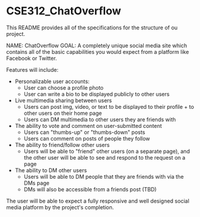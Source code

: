 # CSE312_ChatOverflow

This README provides all of the specifications for the structure of ou project.

NAME: ChatOverflow
GOAL: A completely unique social media site which contains all of the basic capabilities you would expect from a platform like Facebook or Twitter. 

Features will include:

- Personalizable user accounts:
    * User can choose a profile photo
    * User can write a bio to be displayed publicly to other users
- Live multimedia sharing between users
    * Users can post img, video, or text to be displayed to their profile + to other users on their home page
    * Users can DM multimedia to other users they are friends with
- The ability to vote and comment on user-submitted content
    * Users can "thumbs-up" or "thumbs-down" posts 
    * Users can comment on posts of people they follow
- The ability to friend/follow other users
    * Users will be able to "friend" other users (on a separate page), and the other user will be able to see and respond to the request on a page
- The ability to DM other users
    * Users will be able to DM people that they are friends with via the DMs page
    * DMs will also be accessible from a friends post (TBD)

The user will be able to expect a fully responsive and well designed social media platform by the project's completion.

